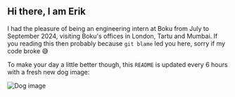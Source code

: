## Hi there, I am Erik

I had the pleasure of being an engineering intern at Boku from July to September 2024, visiting Boku's offices in London, Tartu and Mumbai. If you reading this then probably because `git blame` led you here, sorry if my code broke 😅

To make your day a little better though, this `README` is updated every 6 hours with a fresh new dog image:


![Dog image](https://images.dog.ceo/breeds/briard/n02105251_1240.jpg)
